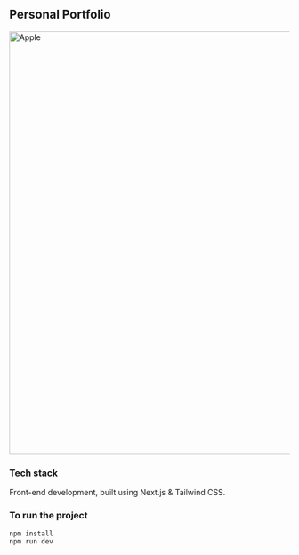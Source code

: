 ## Personal Portfolio

<img src="https://user-images.githubusercontent.com/54788382/202328487-1dbe7e16-1e5e-4ca1-9ccd-c6e86b63f6a3.png" alt="Apple" width="760" />
<br />

### Tech stack
Front-end development, built using Next.js & Tailwind CSS.

### To run the project
```
npm install
npm run dev
```
